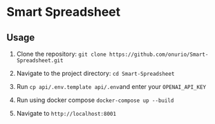 # Smart Spreadsheet

## Usage

1. Clone the repository: `git clone https://github.com/onurio/Smart-Spreadsheet.git`

2. Navigate to the project directory: `cd Smart-Spreadsheet`

3. Run `cp api/.env.template api/.env`and enter your `OPENAI_API_KEY`

4. Run using docker compose `docker-compose up --build`

5. Navigate to `http://localhost:8001`
